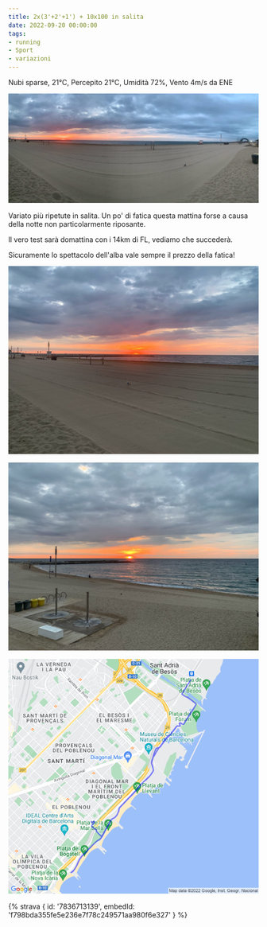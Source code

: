 ```yaml
---
title: 2x(3'+2'+1') + 10x100 in salita
date: 2022-09-20 00:00:00
tags:
- running
- Sport
- variazioni
---
```


Nubi sparse, 21°C, Percepito 21°C, Umidità 72%, Vento 4m/s da ENE

![](images/IMG_0328.jpeg)

Variato più ripetute in salita. Un po' di fatica questa mattina forse a causa della notte non particolarmente riposante.

Il vero test sarà domattina con i 14km di FL, vediamo che succederà.

Sicuramente lo spettacolo dell'alba vale sempre il prezzo della fatica!

![](images/IMG_0326.jpeg)

![](images/IMG_0330.jpeg)

![](images/20220920-activity-map.png)

{% strava { id: '7836713139', embedId: 'f798bda355fe5e236e7f78c249571aa980f6e327' } %}
